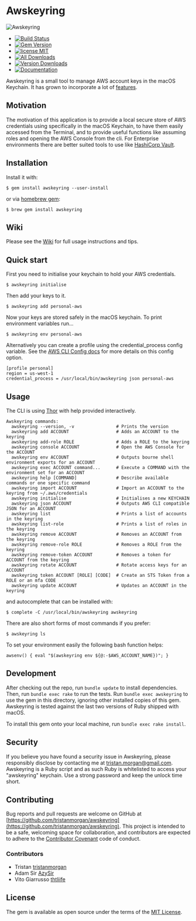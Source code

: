 # Awskeyring

![Awskeyring](https://raw.githubusercontent.com/tristanmorgan/awskeyring/main/awskeyring-144.png)

* [![Build Status](https://app.travis-ci.com/tristanmorgan/awskeyring.svg?branch=main)](https://app.travis-ci.com/github/tristanmorgan/awskeyring)
* [![Gem Version](https://img.shields.io/gem/v/awskeyring)](https://badge.fury.io/rb/awskeyring)
* [![license MIT](https://img.shields.io/badge/license-MIT-brightgreen.svg)](https://opensource.org/licenses/MIT)
* [![All Downloads](https://img.shields.io/gem/dt/awskeyring)](https://rubygems.org/gems/awskeyring)
* [![Version Downloads](https://img.shields.io/gem/dtv/awskeyring)](https://rubygems.org/gems/awskeyring)
* [![Documentation](https://img.shields.io/badge/yard-docs-brightgreen.svg)](https://www.rubydoc.info/gems/awskeyring)

Awskeyring is a small tool to manage AWS account keys in the macOS Keychain. It has
grown to incorporate a lot of [features](https://github.com/tristanmorgan/awskeyring/wiki/Awskeyring-features).

## Motivation

The motivation of this application is to provide a local secure store of AWS
credentials using specifically in the macOS Keychain, to have them easily accessed
from the Terminal, and to provide useful functions like assuming roles and opening
the AWS Console from the cli.
For Enterprise environments there are better suited tools to use
like [HashiCorp Vault](https://vaultproject.io/).

## Installation

Install it with:

    $ gem install awskeyring --user-install

or via [homebrew gem](https://github.com/sportngin/brew-gem):

    $ brew gem install awskeyring

## Wiki

Please see the [Wiki](https://github.com/tristanmorgan/awskeyring/wiki) for full usage instructions and tips.

## Quick start

First you need to initialise your keychain to hold your AWS credentials.

    $ awskeyring initialise

Then add your keys to it.

    $ awskeyring add personal-aws

Now your keys are stored safely in the macOS keychain. To print environment variables run...

    $ awskeyring env personal-aws

Alternatively you can create a profile using the credential_process config variable. See the
[AWS CLI Config docs](https://docs.aws.amazon.com/cli/latest/topic/config-vars.html#cli-aws-help-config-vars) for
more details on this config option.

    [profile personal]
    region = us-west-1
    credential_process = /usr/local/bin/awskeyring json personal-aws

## Usage

The CLI is using [Thor](http://whatisthor.com) with help provided interactively.

    Awskeyring commands:
      awskeyring --version, -v                # Prints the version
      awskeyring add ACCOUNT                  # Adds an ACCOUNT to the keyring
      awskeyring add-role ROLE                # Adds a ROLE to the keyring
      awskeyring console ACCOUNT              # Open the AWS Console for the ACCOUNT
      awskeyring env ACCOUNT                  # Outputs bourne shell environment exports for an ACCOUNT
      awskeyring exec ACCOUNT command...      # Execute a COMMAND with the environment set for an ACCOUNT
      awskeyring help [COMMAND]               # Describe available commands or one specific command
      awskeyring import ACCOUNT               # Import an ACCOUNT to the keyring from ~/.aws/credentials
      awskeyring initialise                   # Initialises a new KEYCHAIN
      awskeyring json ACCOUNT                 # Outputs AWS CLI compatible JSON for an ACCOUNT
      awskeyring list                         # Prints a list of accounts in the keyring
      awskeyring list-role                    # Prints a list of roles in the keyring
      awskeyring remove ACCOUNT               # Removes an ACCOUNT from the keyring
      awskeyring remove-role ROLE             # Removes a ROLE from the keyring
      awskeyring remove-token ACCOUNT         # Removes a token for ACCOUNT from the keyring
      awskeyring rotate ACCOUNT               # Rotate access keys for an ACCOUNT
      awskeyring token ACCOUNT [ROLE] [CODE]  # Create an STS Token from a ROLE or an mfa CODE
      awskeyring update ACCOUNT               # Updates an ACCOUNT in the keyring

and autocomplete that can be installed with:

    $ complete -C /usr/local/bin/awskeyring awskeyring

There are also short forms of most commands if you prefer:

    $ awskeyring ls

To set your environment easily the following bash function helps:

    awsenv() { eval "$(awskeyring env ${@:-$AWS_ACCOUNT_NAME})"; }

## Development

After checking out the repo, run `bundle update` to install dependencies. Then, run `bundle exec rake` to run the
tests. Run `bundle exec awskeyring` to use the gem in this directory, ignoring other installed copies of this gem.
Awskeyring is tested against the last two versions of Ruby shipped with macOS.

To install this gem onto your local machine, run `bundle exec rake install`.

## Security

If you believe you have found a security issue in Awskeyring, please responsibly disclose by contacting me at
[tristan.morgan@gmail.com](mailto:tristan.morgan@gmail.com). Awskeyring is a Ruby script and as such Ruby is whitelisted
to access your "awskeyring" keychain. Use a strong password and keep the unlock time short.

## Contributing

Bug reports and pull requests are welcome on GitHub at [https://github.com/tristanmorgan/awskeyring](https://github.com/tristanmorgan/awskeyring).
This project is intended to be a safe, welcoming space for collaboration, and contributors are expected to adhere to
the [Contributor Covenant](https://contributor-covenant.org) code of conduct.

### Contributors

* Tristan [tristanmorgan](https://github.com/tristanmorgan)
* Adam Sir [AzySir](https://github.com/AzySir)
* Vito Giarrusso [thtliife](https://github.com/thtliife)

## License

The gem is available as open source under the terms of the [MIT License](https://opensource.org/licenses/MIT).

